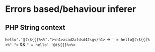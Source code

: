 # Errors based/behaviour inferer

## PHP String context

``hello'.'@(\${{[%<%"."><h1>asad2afdsd42sg</h1>`` => `' = hello@(\${{[%<%".">` && `" = hello'.'@(${{[%<%>`

